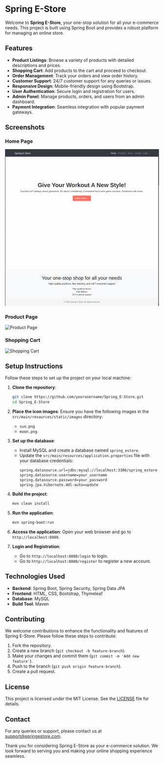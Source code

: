 # Spring E-Store

Welcome to **Spring E-Store**, your one-stop solution for all your e-commerce needs. This project is built using Spring Boot and provides a robust platform for managing an online store.

## Features

- **Product Listings**: Browse a variety of products with detailed descriptions and prices.
- **Shopping Cart**: Add products to the cart and proceed to checkout.
- **Order Management**: Track your orders and view order history.
- **Customer Support**: 24/7 customer support for any queries or issues.
- **Responsive Design**: Mobile-friendly design using Bootstrap.
- **User Authentication**: Secure login and registration for users.
- **Admin Panel**: Manage products, orders, and users from an admin dashboard.
- **Payment Integration**: Seamless integration with popular payment gateways.

## Screenshots

### Home Page
![Home Page](screenshots/home_page.png)

### Product Page
![Product Page](screenshots/product_page.png)

### Shopping Cart
![Shopping Cart](screenshots/shopping_cart.png)

## Setup Instructions

Follow these steps to set up the project on your local machine:

1. **Clone the repository**:
    ```bash
    git clone https://github.com/yourusername/Spring_E-Store.git
    cd Spring_E-Store
    ```

2. **Place the icon images**:
    Ensure you have the following images in the `src/main/resources/static/images` directory:
    - `sun.png`
    - `moon.png`

3. **Set up the database**:
    - Install MySQL and create a database named `spring_estore`.
    - Update the `src/main/resources/application.properties` file with your database credentials:
      ```properties
      spring.datasource.url=jdbc:mysql://localhost:3306/spring_estore
      spring.datasource.username=your_username
      spring.datasource.password=your_password
      spring.jpa.hibernate.ddl-auto=update
      ```

4. **Build the project**:
    ```bash
    mvn clean install
    ```

5. **Run the application**:
    ```bash
    mvn spring-boot:run
    ```

6. **Access the application**:
    Open your web browser and go to `http://localhost:8080`.

7. **Login and Registration**:
    - Go to `http://localhost:8080/login` to login.
    - Go to `http://localhost:8080/register` to register a new account.

## Technologies Used

- **Backend**: Spring Boot, Spring Security, Spring Data JPA
- **Frontend**: HTML, CSS, Bootstrap, Thymeleaf
- **Database**: MySQL
- **Build Tool**: Maven

## Contributing

We welcome contributions to enhance the functionality and features of Spring E-Store. Please follow these steps to contribute:

1. Fork the repository.
2. Create a new branch (`git checkout -b feature-branch`).
3. Make your changes and commit them (`git commit -m 'Add new feature'`).
4. Push to the branch (`git push origin feature-branch`).
5. Create a pull request.

## License

This project is licensed under the MIT License. See the [LICENSE](LICENSE) file for details.

## Contact

For any queries or support, please contact us at support@springestore.com.

Thank you for considering Spring E-Store as your e-commerce solution. We look forward to serving you and making your online shopping experience seamless.
